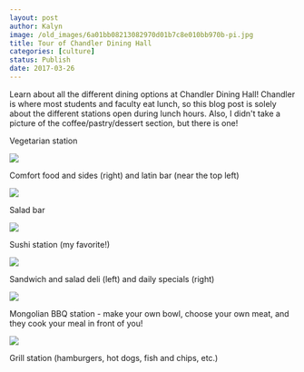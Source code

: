 ```yaml
---
layout: post
author: Kalyn
image: /old_images/6a01bb08213082970d01b7c8e010bb970b-pi.jpg
title: Tour of Chandler Dining Hall
categories: [culture]
status: Publish
date: 2017-03-26
---
```


Learn about all the different dining options at Chandler Dining Hall! Chandler is where most students and faculty eat lunch, so this blog post is solely about the different stations open during lunch hours. Also, I didn't take a picture of the coffee/pastry/dessert section, but there is one!

Vegetarian station


![](/old_images/6a01bb08213082970d01b7c8e010d8970b-pi.jpg)

Comfort food and sides (right) and latin bar (near the top left)


![](/old_images/6a01bb08213082970d01bb098348b5970d-pi.jpg)

Salad bar


![](/old_images/6a01bb08213082970d01bb098348c3970d-pi.jpg)

Sushi station (my favorite!)


![](/old_images/6a01bb08213082970d01bb098348d8970d-pi.jpg)

Sandwich and salad deli (left) and daily specials (right)


![](/old_images/6a01bb08213082970d01bb098348f8970d-pi.jpg)

Mongolian BBQ station - make your own bowl, choose your own meat, and they cook your meal in front of you!


![](/old_images/6a01bb08213082970d01b7c8e01175970b-pi.jpg)

Grill station (hamburgers, hot dogs, fish and chips, etc.)

